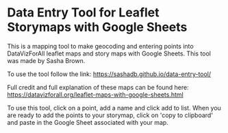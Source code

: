 # Data Entry Tool for Leaflet Storymaps with Google Sheets

This is a mapping tool to make geocoding and entering points into DataVizForAll leaflet maps and story maps with Google Sheets. This tool was made by Sasha Brown.

To use the tool follow the link:
https://sashadb.github.io/data-entry-tool/

Full credit and full explanation of these maps can be found here:
https://datavizforall.org/leaflet-maps-with-google-sheets.html

To use this tool, click on a point, add a name and click add to list. When you are ready to add the points to your storymap, click on 'copy to clipboard' and paste in the Google Sheet associated with your map.
